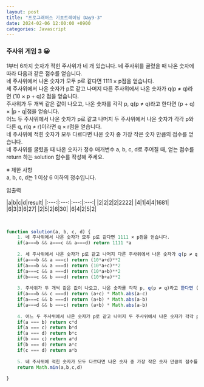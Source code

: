 ```yaml
---
layout: post
title: "프로그래머스 기초트레이닝 Day9-3"
date: 2024-02-06 12:00:00 +0900
categories: Javascript
---
```


### 주사위 게임 3 😀

1부터 6까지 숫자가 적힌 주사위가 네 개 있습니다. 네 주사위를 굴렸을 때 나온 숫자에 따라 다음과 같은 점수를 얻습니다.<br>
네 주사위에서 나온 숫자가 모두 p로 같다면 1111 × p점을 얻습니다.<br>
세 주사위에서 나온 숫자가 p로 같고 나머지 다른 주사위에서 나온 숫자가 q(p ≠ q)라면 (10 × p + q)2 점을 얻습니다.<br>
주사위가 두 개씩 같은 값이 나오고, 나온 숫자를 각각 p, q(p ≠ q)라고 한다면 (p + q) × |p - q|점을 얻습니다.<br>
어느 두 주사위에서 나온 숫자가 p로 같고 나머지 두 주사위에서 나온 숫자가 각각 p와 다른 q, r(q ≠ r)이라면 q × r점을 얻습니다.<br>
네 주사위에 적힌 숫자가 모두 다르다면 나온 숫자 중 가장 작은 숫자 만큼의 점수를 얻습니다.<br>
네 주사위를 굴렸을 때 나온 숫자가 정수 매개변수 a, b, c, d로 주어질 때, 얻는 점수를 return 하는 solution 함수를 작성해 주세요.<br>

※ 제한 사항<br>
a, b, c, d는 1 이상 6 이하의 정수입니다.<br>

입출력 <br>

|a|b|c|d|result|
|:---:|:---:|:---:|:---:|
|2|2|2|2|2222|
|4|1|4|4|1681|
|6|3|3|6|27|
|2|5|2|6|30|
|6|4|2|5|2|

<br>

```javascript
function solution(a, b, c, d) {
    1. 네 주사위에서 나온 숫자가 모두 p로 같다면 1111 × p점을 얻습니다.
    if(a===b && a===c && a===d) return 1111 *a
    
    2. 세 주사위에서 나온 숫자가 p로 같고 나머지 다른 주사위에서 나온 숫자가 q(p ≠ q)라면 (10 × p + q)2 점을 얻습니다.
    if(a===b && a ===c) return (10*a+d)**2
    if(a===b && a ===d) return (10*a+c)**2
    if(a===c && a ===d) return (10*a+b)**2
    if(b===c && b ===d) return (10*b+a)**2
    
    3. 주사위가 두 개씩 같은 값이 나오고, 나온 숫자를 각각 p, q(p ≠ q)라고 한다면 (p + q) × |p - q|점을 얻습니다.
    if(a===b && c ===d) return (a+c) * Math.abs(a-c)
    if(a===c && b ===d) return (a+b) * Math.abs(a-b)
    if(a===d && b ===c) return (a+b) * Math.abs(a-b)
    
    4. 어느 두 주사위에서 나온 숫자가 p로 같고 나머지 두 주사위에서 나온 숫자가 각각 p와 다른 q, r(q ≠ r)이라면 q × r점을 얻습니다.
    if(a === b) return c*d
    if(a === c) return b*d
    if(a === d) return b*c
    if(b === c) return a*d
    if(b === d) return a*c
    if(c === d) return a*b
    
    5. 네 주사위에 적힌 숫자가 모두 다르다면 나온 숫자 중 가장 작은 숫자 만큼의 점수를 얻습니다.
    return Math.min(a,b,c,d)
    
}
```
